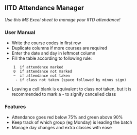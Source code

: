 ## IITD Attendance Manager

*Use this MS Excel sheet to manage your IITD attendance!*

### User Manual

* Write the course codes in first row
* Duplicate columns if more courses are required
* Enter the date and day in leftmost column
* Fill the table according to following rule:
```
    1  if attendence marked
    0  if attendance not marked
    ~  if attendance not taken
     - if class not taken (space followed by minus sign)
```
* Leaving a cell blank is equivalent to class not taken, but it is recommended to mark a  - to signify cancelled class

### Features

* Attendance goes red below 75% and green above 90%
* Keep track of which group (eg Monday) is leading the batch
* Manage day changes and extra classes with ease